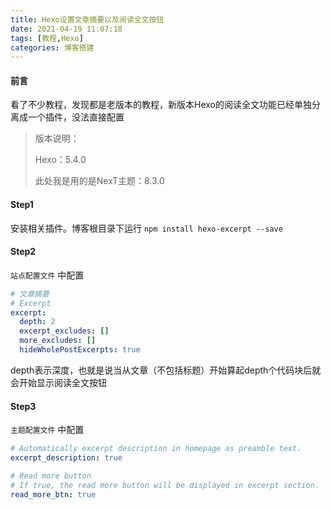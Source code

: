 ```yaml
---
title: Hexo设置文章摘要以及阅读全文按钮
date: 2021-04-19 11:07:18
tags: [教程,Hexo]
categories: 博客搭建
---
```

#### 前言

看了不少教程，发现都是老版本的教程，新版本Hexo的阅读全文功能已经单独分离成一个插件，没法直接配置

> 版本说明：
>
> Hexo：5.4.0
>
> 此处我是用的是NexT主题：8.3.0

#### Step1

安装相关插件。博客根目录下运行 `npm install hexo-excerpt --save` 

#### Step2

`站点配置文件` 中配置

```yaml
# 文章摘要
# Excerpt
excerpt:
  depth: 2
  excerpt_excludes: []
  more_excludes: []
  hideWholePostExcerpts: true
```

depth表示深度，也就是说当从文章（不包括标题）开始算起depth个代码块后就会开始显示阅读全文按钮

#### Step3

`主题配置文件` 中配置

```yaml
# Automatically excerpt description in homepage as preamble text.
excerpt_description: true

# Read more button
# If true, the read more button will be displayed in excerpt section.
read_more_btn: true
```

